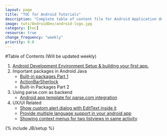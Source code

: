```yaml
---
layout: page
title: "TOC for Android Tutorials"
description: "Complete table of content file for Android Application development tutorial."
image: tuts/AndroidDev/android-logo.jpg
category: [toc]
resource: true
change_frequency: "weekly"
priority: 0.8
---
```


#Table of Contents (Will be updated weekly)

1. [Android Development Environment Setup & building your first app.](/tutorials/android-app-dev-tutorial-part-1/10/19/2013/)
2. Important packages in Android Java 
	- [Built-in packages Part 1](/tutorials/important-core-package-apis-which-can-be-used-directly-in-apps/01/23/2014/)
	- [ActionBarSherlock](/tutorials/using-actionbarsherlock-in-your-android-application/01/23/2014)
	- Built-in Packages Part 2
3. Using parse.com as backend
	- [Android app template for parse.com integration](/tutorials/released-an-android-app-template-with-complete-parsecom-integration/07/14/2015/)
4. UX/UI Related
	- [Show custom alert dialog with EditText inside it](/tutorials/create-custom-alert-dialog-in-android/08/20/2015/)
	- [Provide multiple language support in your android app](/tutorials/provide-multiple-language-support-in-your-android-app/08/20/2015/)
	- [Showing context menus for two listviews in same activity](/tutorials/using-context-menus-in-android/08/20/2015/)

{% include JB/setup %}
